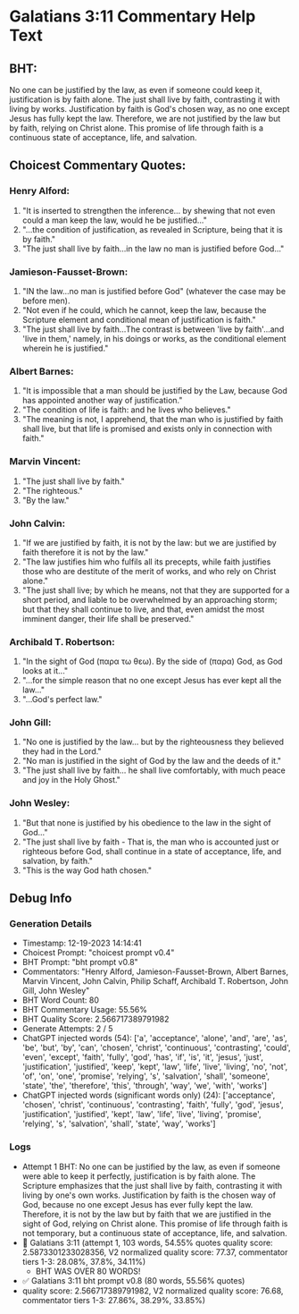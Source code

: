 # Galatians 3:11 Commentary Help Text

## BHT:
No one can be justified by the law, as even if someone could keep it, justification is by faith alone. The just shall live by faith, contrasting it with living by works. Justification by faith is God's chosen way, as no one except Jesus has fully kept the law. Therefore, we are not justified by the law but by faith, relying on Christ alone. This promise of life through faith is a continuous state of acceptance, life, and salvation.

## Choicest Commentary Quotes:
### Henry Alford:
1. "It is inserted to strengthen the inference... by shewing that not even could a man keep the law, would he be justified..." 
2. "...the condition of justification, as revealed in Scripture, being that it is by faith."
3. "The just shall live by faith...in the law no man is justified before God..."

### Jamieson-Fausset-Brown:
1. "IN the law...no man is justified before God" (whatever the case may be before men). 
2. "Not even if he could, which he cannot, keep the law, because the Scripture element and conditional mean of justification is faith."
3. "The just shall live by faith...The contrast is between 'live by faith'...and 'live in them,' namely, in his doings or works, as the conditional element wherein he is justified."

### Albert Barnes:
1. "It is impossible that a man should be justified by the Law, because God has appointed another way of justification."
2. "The condition of life is faith: and he lives who believes."
3. "The meaning is not, I apprehend, that the man who is justified by faith shall live, but that life is promised and exists only in connection with faith."

### Marvin Vincent:
1. "The just shall live by faith."
2. "The righteous."
3. "By the law."

### John Calvin:
1. "If we are justified by faith, it is not by the law: but we are justified by faith therefore it is not by the law."
2. "The law justifies him who fulfils all its precepts, while faith justifies those who are destitute of the merit of works, and who rely on Christ alone."
3. "The just shall live; by which he means, not that they are supported for a short period, and liable to be overwhelmed by an approaching storm; but that they shall continue to live, and that, even amidst the most imminent danger, their life shall be preserved."

### Archibald T. Robertson:
1. "In the sight of God (παρα τω θεω). By the side of (παρα) God, as God looks at it..."
2. "...for the simple reason that no one except Jesus has ever kept all the law..."
3. "...God's perfect law."

### John Gill:
1. "No one is justified by the law... but by the righteousness they believed they had in the Lord." 
2. "No man is justified in the sight of God by the law and the deeds of it." 
3. "The just shall live by faith... he shall live comfortably, with much peace and joy in the Holy Ghost."

### John Wesley:
1. "But that none is justified by his obedience to the law in the sight of God..." 
2. "The just shall live by faith - That is, the man who is accounted just or righteous before God, shall continue in a state of acceptance, life, and salvation, by faith."
3. "This is the way God hath chosen."


## Debug Info
### Generation Details
- Timestamp: 12-19-2023 14:14:41
- Choicest Prompt: "choicest prompt v0.4"
- BHT Prompt: "bht prompt v0.8"
- Commentators: "Henry Alford, Jamieson-Fausset-Brown, Albert Barnes, Marvin Vincent, John Calvin, Philip Schaff, Archibald T. Robertson, John Gill, John Wesley"
- BHT Word Count: 80
- BHT Commentary Usage: 55.56%
- BHT Quality Score: 2.566717389791982
- Generate Attempts: 2 / 5
- ChatGPT injected words (54):
	['a', 'acceptance', 'alone', 'and', 'are', 'as', 'be', 'but', 'by', 'can', 'chosen', 'christ', 'continuous', 'contrasting', 'could', 'even', 'except', 'faith', 'fully', 'god', 'has', 'if', 'is', 'it', 'jesus', 'just', 'justification', 'justified', 'keep', 'kept', 'law', 'life', 'live', 'living', 'no', 'not', 'of', 'on', 'one', 'promise', 'relying', 's', 'salvation', 'shall', 'someone', 'state', 'the', 'therefore', 'this', 'through', 'way', 'we', 'with', 'works']
- ChatGPT injected words (significant words only) (24):
	['acceptance', 'chosen', 'christ', 'continuous', 'contrasting', 'faith', 'fully', 'god', 'jesus', 'justification', 'justified', 'kept', 'law', 'life', 'live', 'living', 'promise', 'relying', 's', 'salvation', 'shall', 'state', 'way', 'works']

### Logs
- Attempt 1 BHT: No one can be justified by the law, as even if someone were able to keep it perfectly, justification is by faith alone. The Scripture emphasizes that the just shall live by faith, contrasting it with living by one's own works. Justification by faith is the chosen way of God, because no one except Jesus has ever fully kept the law. Therefore, it is not by the law but by faith that we are justified in the sight of God, relying on Christ alone. This promise of life through faith is not temporary, but a continuous state of acceptance, life, and salvation.
- 🔄 Galatians 3:11 (attempt 1, 103 words, 54.55% quotes quality score: 2.5873301233028356, V2 normalized quality score: 77.37, commentator tiers 1-3: 28.08%, 37.8%, 34.11%) 
	- BHT WAS OVER 80 WORDS!
- ✅ Galatians 3:11 bht prompt v0.8 (80 words, 55.56% quotes)
- quality score: 2.566717389791982, V2 normalized quality score: 76.68, commentator tiers 1-3: 27.86%, 38.29%, 33.85%)